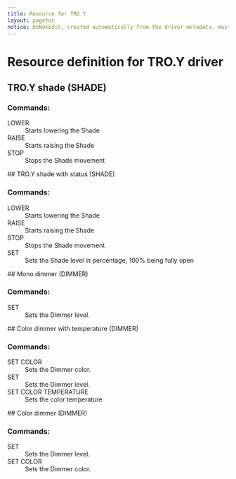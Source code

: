 ```yaml
---
title: Resource for TRO.Y
layout: pagetoc
notice: DoNotEdit, created automatically from the driver metadata, must be updated on the driver itself
---
```

# Resource definition for TRO.Y driver
## TRO.Y shade (SHADE)

### Commands: 

<dl>

<dt>LOWER</dt><dd>Starts lowering the Shade</dd>
<dt>RAISE</dt><dd>Starts raising the Shade</dd>
<dt>STOP</dt><dd>Stops the Shade movement</dd>
</dl>
## TRO.Y shade with status (SHADE)

### Commands: 

<dl>

<dt>LOWER</dt><dd>Starts lowering the Shade</dd>
<dt>RAISE</dt><dd>Starts raising the Shade</dd>
<dt>STOP</dt><dd>Stops the Shade movement</dd>
<dt>SET</dt><dd>Sets the Shade level in percentage, 100% being fully open</dd>
</dl>
## Mono dimmer (DIMMER)

### Commands: 

<dl>

<dt>SET</dt><dd>Sets the Dimmer level.</dd>
</dl>
## Color dimmer with temperature (DIMMER)

### Commands: 

<dl>

<dt>SET COLOR</dt><dd>Sets the Dimmer color.</dd>
<dt>SET</dt><dd>Sets the Dimmer level.</dd>
<dt>SET COLOR TEMPERATURE</dt><dd>Sets the color temperature</dd>
</dl>
## Color dimmer (DIMMER)

### Commands: 

<dl>

<dt>SET</dt><dd>Sets the Dimmer level.</dd>
<dt>SET COLOR</dt><dd>Sets the Dimmer color.</dd>
</dl>
